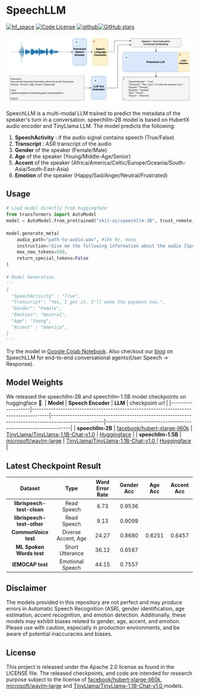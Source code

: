 # SpeechLLM

[![hf_space](https://img.shields.io/badge/🤗-SpeechLLM%20HuggingFace-blue.svg)](https://huggingface.co/collections/skit-ai/speechllm-66605bfb37a54d4e4a60efe2)
[![Code License](https://img.shields.io/badge/Code%20License-Apache_2.0-green.svg)](https://github.com/skit-ai/SpeechLLM/blob/main/LICENSE)
[![github](https://img.shields.io/badge/-Github-black?logo=github)](https://github.com/skit-ai/SpeechLLM.git)[![GitHub stars](https://img.shields.io/github/stars/skit-ai/SpeechLLM?style=social)](https://github.com/skit-ai/SpeechLLM/stargazers)


![](./speechllm.png)

SpeechLLM is a multi-modal LLM trained to predict the metadata of the speaker's turn in a conversation. speechllm-2B model is based on HubertX audio encoder and TinyLlama LLM. The model predicts the following:
1. **SpeechActivity** : if the audio signal contains speech (True/False)
2. **Transcript** : ASR transcript of the audio
3. **Gender** of the speaker (Female/Male)
4. **Age** of the speaker (Young/Middle-Age/Senior)
5. **Accent** of the speaker (Africa/America/Celtic/Europe/Oceania/South-Asia/South-East-Asia)
6. **Emotion** of the speaker (Happy/Sad/Anger/Neutral/Frustrated)

## Usage
```python
# Load model directly from huggingface
from transformers import AutoModel
model = AutoModel.from_pretrained("skit-ai/speechllm-2B", trust_remote_code=True)

model.generate_meta(
	audio_path="path-to-audio.wav", #16k Hz, mono
	instruction="Give me the following information about the audio [SpeechActivity, Transcript, Gender, Emotion, Age, Accent]",
	max_new_tokens=500, 
	return_special_tokens=False
)

# Model Generation
'''
{
  "SpeechActivity" : "True",
  "Transcript": "Yes, I got it. I'll make the payment now.",
  "Gender": "Female",
  "Emotion": "Neutral",
  "Age": "Young",
  "Accent" : "America",
}
'''
```

Try the model in [Google Colab Notebook](https://colab.research.google.com/drive/1uqhRl36LJKA4IxnrhplLMv0wQ_f3OuBM?usp=sharing). Also checkout our [blog](https://tech.skit.ai/speech-conversational-llms/) on SpeechLLM for end-to-end conversational agents(User Speech -> Response).

## Model Weights
We released the speechllm-2B and speechllm-1.5B model checkpoints on huggingface :hugs:.
| **Model**         | **Speech Encoder**                                                                  | **LLM**                                                                                            | checkpoint url                                                |
|-------------------|-------------------------------------------------------------------------------------|----------------------------------------------------------------------------------------------------|---------------------------------------------------------------|
| **speechllm-2B**  | [facebook/hubert-xlarge-ll60k](https://huggingface.co/facebook/hubert-xlarge-ll60k) | [TinyLlama/TinyLlama-1.1B-Chat-v1.0](https://huggingface.co/TinyLlama/TinyLlama-1.1B-Chat-v1.0)    | [Huggingface](https://huggingface.co/skit-ai/speechllm-2B)    |
| **speechllm-1.5B** | [microsoft/wavlm-large](https://huggingface.co/microsoft/wavlm-large)               | [ TinyLlama/TinyLlama-1.1B-Chat-v1.0 ]( https://huggingface.co/TinyLlama/TinyLlama-1.1B-Chat-v1.0) | [Huggingface]( https://huggingface.co/skit-ai/speechllm-1.5B) |

## Latest Checkpoint Result

|         **Dataset**        |       **Type**      | **Word Error Rate** | **Gender Acc** | **Age Acc** | **Accent Acc** |
|:--------------------------:|:-------------------:|:-------------------:|:--------------:|:-----------:|:--------------:|
| **librispeech-test-clean** | Read Speech         |         6.73        |     0.9536     |             |                |
| **librispeech-test-other** | Read Speech         |         9.13        |     0.9099     |             |                |
| **CommonVoice test**       | Diverse Accent, Age |        24.27        |     0.8680     |    0.6251   |     0.6457     |
| **ML Spoken Words test**   | Short Utterance     |        36.12        |     0.6587     |             |                |
| **IEMOCAP test**           | Emotional Speech    |        44.15        |     0.7557     |             |                |

## Disclaimer
The models provided in this repository are not perfect and may produce errors in Automatic Speech Recognition (ASR), gender identification, age estimation, accent recognition, and emotion detection. Additionally, these models may exhibit biases related to gender, age, accent, and emotion. Please use with caution, especially in production environments, and be aware of potential inaccuracies and biases.

## License
This project is released under the Apache 2.0 license as found in the LICENSE file. The released checkpoints, and code are intended for research purpose subject to the license of [facebook/hubert-xlarge-ll60k](https://huggingface.co/facebook/hubert-xlarge-ll60k), [microsoft/wavlm-large](https://huggingface.co/microsoft/wavlm-large) and [ TinyLlama/TinyLlama-1.1B-Chat-v1.0 ]( https://huggingface.co/TinyLlama/TinyLlama-1.1B-Chat-v1.0) models.
